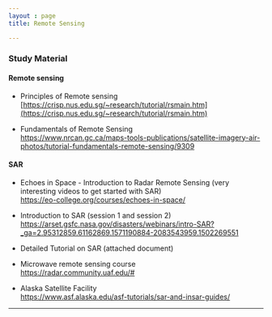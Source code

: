 ```yaml
---
layout : page
title: Remote Sensing

---
```

### Study Material
#### Remote sensing
- Principles of Remote sensing\
    [https://crisp.nus.edu.sg/~research/tutorial/rsmain.htm](https://crisp.nus.edu.sg/~research/tutorial/rsmain.htm)

-	Fundamentals of Remote Sensing \
  https://www.nrcan.gc.ca/maps-tools-publications/satellite-imagery-air-photos/tutorial-fundamentals-remote-sensing/9309

#### SAR
- Echoes in Space - Introduction to Radar Remote Sensing (very interesting videos to get started with SAR)\
 https://eo-college.org/courses/echoes-in-space/

-	Introduction to SAR (session 1 and session 2)\
https://arset.gsfc.nasa.gov/disasters/webinars/intro-SAR?_ga=2.95312859.61162869.1571190884-2083543959.1502269551

-	Detailed Tutorial on SAR (attached document)

-	Microwave remote sensing course\
https://radar.community.uaf.edu/#

- Alaska Satellite Facility\
https://www.asf.alaska.edu/asf-tutorials/sar-and-insar-guides/

---
